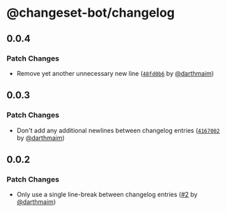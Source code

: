 # @changeset-bot/changelog

## 0.0.4

### Patch Changes

- Remove yet another unnecessary new line ([`48fd0b6`](https://github.com/changeset-bot/changelog/commit/48fd0b687052a785e2641133c7565960d1c3a6e8) by [@darthmaim](https://github.com/darthmaim))

## 0.0.3

### Patch Changes

- Don't add any additional newlines between changelog entries ([`4167002`](https://github.com/changeset-bot/changelog/commit/41670021a5f4bb50aa5354ae6ac41a2d266cbde7) by [@darthmaim](https://github.com/darthmaim))

## 0.0.2

### Patch Changes

- Only use a single line-break between changelog entries ([#2](https://github.com/changeset-bot/changelog/pull/2) by [@darthmaim](https://github.com/darthmaim))
